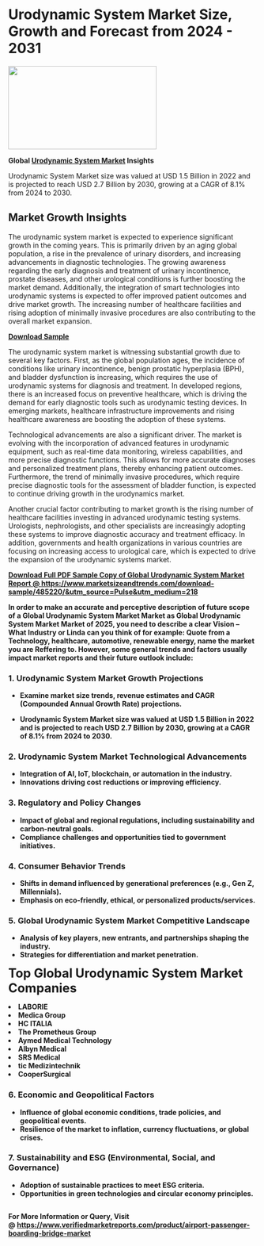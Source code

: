 <H1>Urodynamic System Market Size, Growth and Forecast from 2024 - 2031</H1><img class="aligncenter size-medium wp-image-584254" src="https://thirdeyenews.in/wp-content/uploads/2024/09/Global-Market-Research-300x168.jpeg" alt="" width="300" height="168" /><p><strong>Global&nbsp;<a href="https://www.marketsizeandtrends.com/download-sample/485220/&amp;utm_source=Pulse&amp;utm_medium=218">Urodynamic System Market</a> Insights</strong></p><p>Urodynamic System Market size was valued at USD 1.5 Billion in 2022 and is projected to reach USD 2.7 Billion by 2030, growing at a CAGR of 8.1% from 2024 to 2030.</p><p><h2>Market Growth Insights</h2> <p>The urodynamic system market is expected to experience significant growth in the coming years. This is primarily driven by an aging global population, a rise in the prevalence of urinary disorders, and increasing advancements in diagnostic technologies. The growing awareness regarding the early diagnosis and treatment of urinary incontinence, prostate diseases, and other urological conditions is further boosting the market demand. Additionally, the integration of smart technologies into urodynamic systems is expected to offer improved patient outcomes and drive market growth. The increasing number of healthcare facilities and rising adoption of minimally invasive procedures are also contributing to the overall market expansion.</p> <p><strong><a href="#">Download Sample</a></strong></p> <p>The urodynamic system market is witnessing substantial growth due to several key factors. First, as the global population ages, the incidence of conditions like urinary incontinence, benign prostatic hyperplasia (BPH), and bladder dysfunction is increasing, which requires the use of urodynamic systems for diagnosis and treatment. In developed regions, there is an increased focus on preventive healthcare, which is driving the demand for early diagnostic tools such as urodynamic testing devices. In emerging markets, healthcare infrastructure improvements and rising healthcare awareness are boosting the adoption of these systems.</p> <p>Technological advancements are also a significant driver. The market is evolving with the incorporation of advanced features in urodynamic equipment, such as real-time data monitoring, wireless capabilities, and more precise diagnostic functions. This allows for more accurate diagnoses and personalized treatment plans, thereby enhancing patient outcomes. Furthermore, the trend of minimally invasive procedures, which require precise diagnostic tools for the assessment of bladder function, is expected to continue driving growth in the urodynamics market.</p> <p>Another crucial factor contributing to market growth is the rising number of healthcare facilities investing in advanced urodynamic testing systems. Urologists, nephrologists, and other specialists are increasingly adopting these systems to improve diagnostic accuracy and treatment efficacy. In addition, governments and health organizations in various countries are focusing on increasing access to urological care, which is expected to drive the expansion of the urodynamic systems market.</p> <p><strong><a href="#"></p><p><span class=""><strong>Download Full PDF Sample Copy of Global Urodynamic System Market Report</strong> @ <a href="https://www.marketsizeandtrends.com/download-sample/485220/&amp;utm_source=Pulse&amp;utm_medium=218" target="_blank">https://www.marketsizeandtrends.com/download-sample/485220/&amp;utm_source=Pulse&amp;utm_medium=218</a></span></p><p>In order to make an accurate and perceptive description of future scope of a Global&nbsp;Urodynamic System Market Market as Global&nbsp;Urodynamic System Market Market of 2025, you need to describe a clear Vision &ndash; What Industry or Linda can you think of for example: Quote from a Technology, healthcare, automotive, renewable energy, name the market you are Reffering to. However, some general trends and factors usually impact market reports and their future outlook include:</p><h3>1.&nbsp;<strong>Urodynamic System Market Growth Projections</strong></h3><ul><li>Examine market size trends, revenue estimates and CAGR (Compounded Annual Growth Rate) projections.</li><li><p>Urodynamic System Market size was valued at USD 1.5 Billion in 2022 and is projected to reach USD 2.7 Billion by 2030, growing at a CAGR of 8.1% from 2024 to 2030.</p></li></ul><h3>2.&nbsp;<strong>Urodynamic System Market Technological Advancements</strong></h3><ul><li>Integration of AI, IoT, blockchain, or automation in the industry.</li><li>Innovations driving cost reductions or improving efficiency.</li></ul><h3>3.&nbsp;<strong>Regulatory and Policy Changes</strong></h3><ul><li>Impact of global and regional regulations, including sustainability and carbon-neutral goals.</li><li>Compliance challenges and opportunities tied to government initiatives.</li></ul><h3>4.&nbsp;<strong>Consumer Behavior Trends</strong></h3><ul><li>Shifts in demand influenced by generational preferences (e.g., Gen Z, Millennials).</li><li>Emphasis on eco-friendly, ethical, or personalized products/services.</li></ul><h3>5.&nbsp;<strong>Global Urodynamic System Market Competitive Landscape</strong></h3><ul><li>Analysis of key players, new entrants, and partnerships shaping the industry.</li><li>Strategies for differentiation and market penetration.</li></ul><p data-pm-slice="1 1 []"><span style="color: inherit; font-family: inherit; font-size: 25px;">Top Global Urodynamic System Market Companies</span></p><div class="" data-test-id=""><p><li>LABORIE</li><li> Medica Group</li><li> HC ITALIA</li><li> The Prometheus Group</li><li> Aymed Medical Technology</li><li> Albyn Medical</li><li> SRS Medical</li><li> tic Medizintechnik</li><li> CooperSurgical</li></p></div><h3>6.&nbsp;<strong>Economic and Geopolitical Factors</strong></h3><ul><li>Influence of global economic conditions, trade policies, and geopolitical events.</li><li>Resilience of the market to inflation, currency fluctuations, or global crises.</li></ul><h3>7.&nbsp;<strong>Sustainability and ESG (Environmental, Social, and Governance)</strong></h3><ul><li>Adoption of sustainable practices to meet ESG criteria.</li><li>Opportunities in green technologies and circular economy principles.</li></ul><h2><strong style="font-size: 14px;">For More Information or Query, Visit @&nbsp;</strong><a style="background-color: #ffffff; font-size: 14px;" href="https://www.marketsizeandtrends.com/report/urodynamic-system-market/" target="_blank">https://www.verifiedmarketreports.com/product/airport-passenger-boarding-bridge-market</a></h2>
